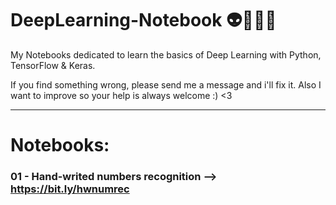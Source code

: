 # DeepLearning-Notebook 👽🧠🦾🌠
My Notebooks dedicated to learn the basics of Deep Learning with Python, TensorFlow &amp; Keras.

If you find something wrong, please send me a message and i'll fix it. Also I want to improve so your help is always welcome :) <3

---
# Notebooks:
### 01 - Hand-writed numbers recognition --> https://bit.ly/hwnumrec
